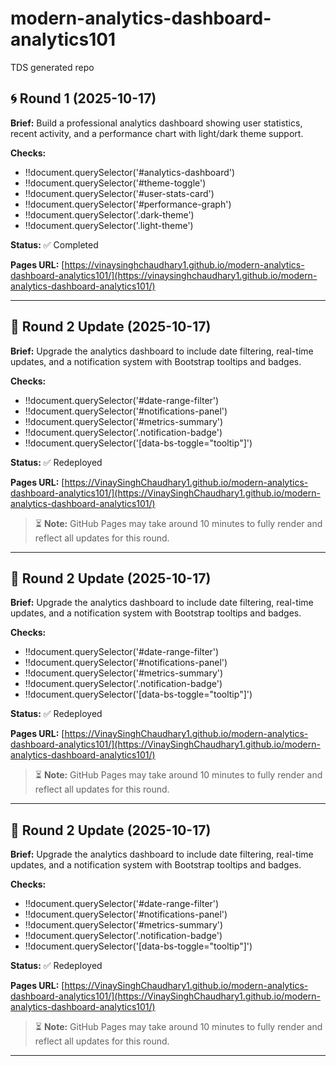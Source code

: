 # modern-analytics-dashboard-analytics101
TDS generated repo


## 🌀 Round 1 (2025-10-17)

**Brief:** Build a professional analytics dashboard showing user statistics, recent activity, and a performance chart with light/dark theme support.

**Checks:**
- !!document.querySelector('#analytics-dashboard')
- !!document.querySelector('#theme-toggle')
- !!document.querySelector('#user-stats-card')
- !!document.querySelector('#performance-graph')
- !!document.querySelector('.dark-theme')
- !!document.querySelector('.light-theme')

**Status:** ✅ Completed

**Pages URL:** [https://vinaysinghchaudhary1.github.io/modern-analytics-dashboard-analytics101/](https://vinaysinghchaudhary1.github.io/modern-analytics-dashboard-analytics101/)

---


## 🔁 Round 2 Update (2025-10-17)

**Brief:** Upgrade the analytics dashboard to include date filtering, real-time updates, and a notification system with Bootstrap tooltips and badges.

**Checks:**
- !!document.querySelector('#date-range-filter')
- !!document.querySelector('#notifications-panel')
- !!document.querySelector('#metrics-summary')
- !!document.querySelector('.notification-badge')
- !!document.querySelector('[data-bs-toggle="tooltip"]')

**Status:** ✅ Redeployed

**Pages URL:** [https://VinaySinghChaudhary1.github.io/modern-analytics-dashboard-analytics101/](https://VinaySinghChaudhary1.github.io/modern-analytics-dashboard-analytics101/)

> ⏳ **Note:** GitHub Pages may take around 10 minutes to fully render and reflect all updates for this round.

---


## 🔁 Round 2 Update (2025-10-17)

**Brief:** Upgrade the analytics dashboard to include date filtering, real-time updates, and a notification system with Bootstrap tooltips and badges.

**Checks:**
- !!document.querySelector('#date-range-filter')
- !!document.querySelector('#notifications-panel')
- !!document.querySelector('#metrics-summary')
- !!document.querySelector('.notification-badge')
- !!document.querySelector('[data-bs-toggle="tooltip"]')

**Status:** ✅ Redeployed

**Pages URL:** [https://VinaySinghChaudhary1.github.io/modern-analytics-dashboard-analytics101/](https://VinaySinghChaudhary1.github.io/modern-analytics-dashboard-analytics101/)

> ⏳ **Note:** GitHub Pages may take around 10 minutes to fully render and reflect all updates for this round.

---


## 🔁 Round 2 Update (2025-10-17)

**Brief:** Upgrade the analytics dashboard to include date filtering, real-time updates, and a notification system with Bootstrap tooltips and badges.

**Checks:**
- !!document.querySelector('#date-range-filter')
- !!document.querySelector('#notifications-panel')
- !!document.querySelector('#metrics-summary')
- !!document.querySelector('.notification-badge')
- !!document.querySelector('[data-bs-toggle="tooltip"]')

**Status:** ✅ Redeployed

**Pages URL:** [https://VinaySinghChaudhary1.github.io/modern-analytics-dashboard-analytics101/](https://VinaySinghChaudhary1.github.io/modern-analytics-dashboard-analytics101/)

> ⏳ **Note:** GitHub Pages may take around 10 minutes to fully render and reflect all updates for this round.

---
